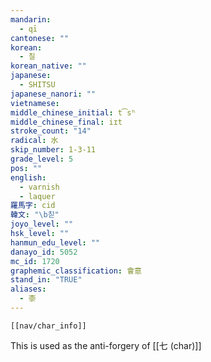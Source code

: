 ```yaml
---
mandarin:
  - qī
cantonese: ""
korean:
  - 칠
korean_native: ""
japanese:
  - SHITSU
japanese_nanori: ""
vietnamese:
middle_chinese_initial: t͡sʰ
middle_chinese_final: iɪt
stroke_count: "14"
radical: 水
skip_number: 1-3-11
grade_level: 5
pos: ""
english:
  - varnish
  - laquer
羅馬字: cid
韓文: "\b칟"
joyo_level: ""
hsk_level: ""
hanmun_edu_level: ""
danayo_id: 5052
mc_id: 1720
graphemic_classification: 會意
stand_in: "TRUE"
aliases:
  - 桼
---
```

```meta-bind-embed
[[nav/char_info]]
```
This is used as the anti-forgery of [[七 (char)]]